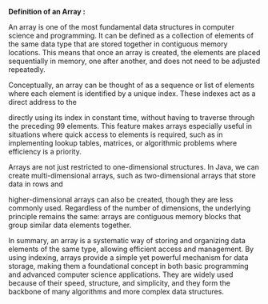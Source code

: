 
**Definition of an Array :**

An array is one of the most fundamental data structures in computer science and programming. It can be defined as a collection of elements of the same data type that are
stored together in contiguous memory locations. This means that once an array is created, the elements are placed sequentially in memory, one after another, 
and does not need to be adjusted repeatedly.

Conceptually, an array can be thought of as a sequence or list of elements where each element is identified by a unique index. These indexes act as a direct address to the 

directly using its index in constant time, without having to traverse through the preceding 99 elements. This feature makes arrays especially useful in situations where quick access to elements is required, such as in implementing lookup tables, matrices, or algorithmic problems where efficiency is a priority.

Arrays are not just restricted to one-dimensional structures. In Java, we can create multi-dimensional arrays, such as two-dimensional arrays that store data in rows and 

higher-dimensional arrays can also be created, though they are less commonly used. Regardless of the number of dimensions, the underlying principle remains the same: arrays
are contiguous memory blocks that group similar data elements together.

In summary, an array is a systematic way of storing and organizing data elements of the same type, allowing efficient access and management. By using indexing, arrays provide a simple yet powerful mechanism for data storage, making them a foundational concept in both basic programming and advanced computer science applications. They are widely used because of their speed, structure, and simplicity, and they form the backbone of many algorithms and more complex data structures.
